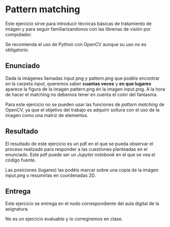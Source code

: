 # Pattern matching


Este ejercicio sirve para introducir técnicas básicas de tratamiento de imágen y
para seguir familiarizandonos con las librerias de visión por computador.

Se recomienda el uso de Python con OpenCV aunque su uso no es obligatorio.



## Enunciado

Dada la imágenes llamadas input.png y pattern.png que podéis encontrar en la
 carpeta *input*, queremos saber **cuantas veces** y **en que lugares** aparece
  la figura de la imagen pattern.png en la imagen input.png. A la hora
  de hacer el matching no debemos tener en cuenta el color del fantasma.

Para este ejercicio no se pueden usar las funciones de *pattern matching* de OpenCV, ya que el objetivo del trabajo es adquirir soltura con el uso de la imagen como una matriz de elementos.


## Resultado

El resultado de este ejercicio es un pdf en el que se pueda observar el proceso realizado para responder a las cuestiones planteadas en el enunciado. Este pdf puede ser un *Jupyter notebook* en el que se vea el código fuente.

Las posiciones (lugares) las podéis marcar sobre una copia de la imágen input.png o resumirlas en coordenadas 2D.


## Entrega

Este ejercicio se entrega en el nodo correspondiente del aula digital de la asignatura.

No es un ejercicio evaluable y lo corregiremos en clase.